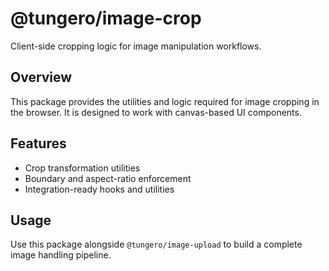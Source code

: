# @tungero/image-crop

Client-side cropping logic for image manipulation workflows.

## Overview

This package provides the utilities and logic required for image cropping in the browser. It is designed to work with canvas-based UI components.

## Features

- Crop transformation utilities
- Boundary and aspect-ratio enforcement
- Integration-ready hooks and utilities

## Usage

Use this package alongside `@tungero/image-upload` to build a complete image handling pipeline.
